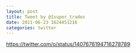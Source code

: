 ```yaml
--- 
layout: post 
title: Tweet by @1super_trades 
date: 2021-06-23 1624451216 
categories: twitter 
--- 
```

https://twitter.com/o/status/1407676194716278789